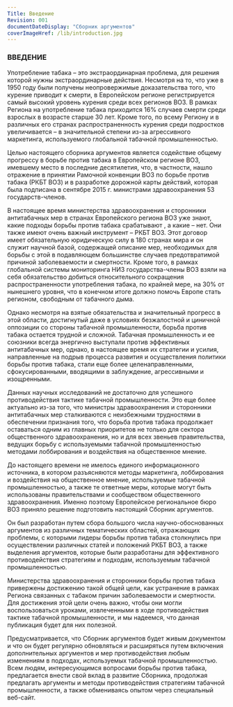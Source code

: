 ```yaml
---
Title: Введение
Revision: 001
documentDateDisplay: "Сборник аргументов"
coverImageHref: /lib/introduction.jpg
---
```


### ВВЕДЕНИЕ

Употребление табака – это экстраординарная проблема, для решения которой нужны экстраординарные действия. Несмотря на то, что уже в 1950 году были получены неопровержимые доказательства того, что курение приводит к смерти, в Европейском регионе регистрируется самый высокий уровень курения среди всех регионов ВОЗ. В рамках Региона на употребление табака приходится 16% случаев смерти среди взрослых в возрасте старше 30 лет. Кроме того, по всему Региону и в различных его странах распространенность курения среди подростков увеличивается – в значительной степени из-за агрессивного маркетинга, используемого глобальной табачной промышленностью.

Целью настоящего сборника аргументов является содействие общему прогрессу в борьбе против табака в Европейском регионе ВОЗ, имевшему место в последние десятилетия, что, в частности, нашло отражение в принятии Рамочной конвенции ВОЗ по борьбе против табака (РКБТ ВОЗ) и в разработке дорожной карты действий, которая была подписана в сентябре 2015 г. министрами здравоохранения 53 государств-членов.

В настоящее время министерства здравоохранения и сторонники антитабачных мер в странах Европейского региона ВОЗ уже знают, какие подходы борьбы против табака срабатывают , а какие – нет. Они также имеют очень важный инструмент – РКБТ ВОЗ. Этот договор имеет обязательную юридическую силу в 180 странах мира и он служит научной базой, содержащей описание мер, необходимых для борьбы с этой в подавляющем большинстве случаев предотвратимой причиной заболеваемости и смертности. Кроме того, в рамках глобальной системы мониторинга НИЗ государства-члены ВОЗ взяли на себя обязательство добиться относительного сокращения распространенности употребления табака, по крайней мере, на 30% от нынешнего уровня, что в конечном итоге должно помочь Европе стать регионом, свободным от табачного дыма.

Однако несмотря на взятые обязательства и значительный прогресс в этой области, достигнутый даже в условиях безжалостной и циничной оппозиции со стороны табачной промышленности, борьба против табака остается трудной и сложной. Табачная промышленность и ее союзники всегда энергично выступали против эффективных антитабачных мер, однако, в настоящее время их стратегии и усилия, направленные на подрыв процесса развития и осуществления политики борьбы против табака, стали еще более целенаправленными, сфокусированными, вводящими в заблуждение, агрессивными и изощренными.

Данных научных исследований не достаточно для успешного противодействия тактике табачной промышленности. Это еще более актуально из-за того, что министры здравоохранения и сторонники антитабачных мер сталкиваются с неизбежными трудностями в обеспечении признания того, что борьба против табака продолжает оставаться одним из главных приоритетов не только для сектора общественного здравоохранения, но и для всех звеньев правительства, ведущих борьбу с используемыми табачной промышленностью методами лоббирования и воздействия на общественное мнение.

До настоящего времени не имелось единого информационного источника, в котором разъясняются методы маркетинга, лоббирования и воздействия на общественное мнение, используемые табачной промышленностью, а также те ответные меры, которые могут быть использованы правительствами и сообществом общественного здравоохранения. Именно поэтому Европейское региональное бюро ВОЗ приняло решение подготовить настоящий Сборник аргументов.

Он был разработан путем сбора большого числа научно-обоснованных аргументов из различных тематических областей, отражающих проблемы, с которыми лидеры борьбы против табака столкнулись при осуществлении различных статей и положений РКБТ ВОЗ, а также выделения аргументов, которые были разработаны для эффективного противодействия стратегиям и подходам, используемым табачной промышленностью.

Министерства здравоохранения и сторонники борьбы против табака привержены достижению такой общей цели, как устранение в рамках Региона связанных с табаком причин заболеваемости и смертности. Для достижения этой цели очень важно, чтобы они могли воспользоваться уроками, извлеченными в ходе противодействия тактике табачной промышленности, и мы надеемся, что данная публикация будет для них полезной.

Предусматривается, что Сборник аргументов будет живым документом и что он будет регулярно обновляться и расширяться путем включения дополнительных аргументов и мер противодействия любым изменениям в подходах, используемых табачной промышленностью. Всем людям, интересующимся вопросами борьбы против табака, предлагается внести свой вклад в развитие Сборника, продолжая предлагать аргументы и методы противодействия стратегиям табачной промышленности, а также обмениваясь опытом через специальный веб-сайт.
